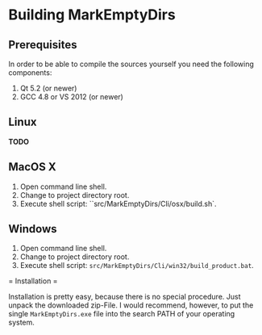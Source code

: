 # Building MarkEmptyDirs

## Prerequisites

In order to be able to compile the sources yourself you need the following components:

1. Qt 5.2 (or newer)
2. GCC 4.8 or VS 2012 (or newer)

## Linux

**TODO**

## MacOS X

1. Open command line shell.
2. Change to project directory root.
3. Execute shell script: ``src/MarkEmptyDirs/Cli/osx/build.sh`.

## Windows

1. Open command line shell.
2. Change to project directory root.
3. Execute shell script: `src/MarkEmptyDirs/Cli/win32/build_product.bat`.

= Installation =

Installation is pretty easy, because there is no special procedure. Just unpack the downloaded zip-File. I would recommend, however, to put the single `MarkEmptyDirs.exe` file into the search PATH of your operating system.